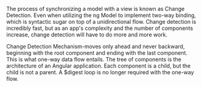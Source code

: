 The process of synchronizing a model with a view is known as Change Detection. Even when utilizing the ng Model to implement two-way binding, which is syntactic sugar on top of a unidirectional flow. Change detection is incredibly fast, but as an app's complexity and the number of components increase, change detection will have to do more and more work.

Change Detection Mechanism-moves only ahead and never backward, beginning with the root component and ending with the last component. This is what one-way data flow entails. The tree of components is the architecture of an Angular application. Each component is a child, but the child is not a parent. A $digest loop is no longer required with the one-way flow.

